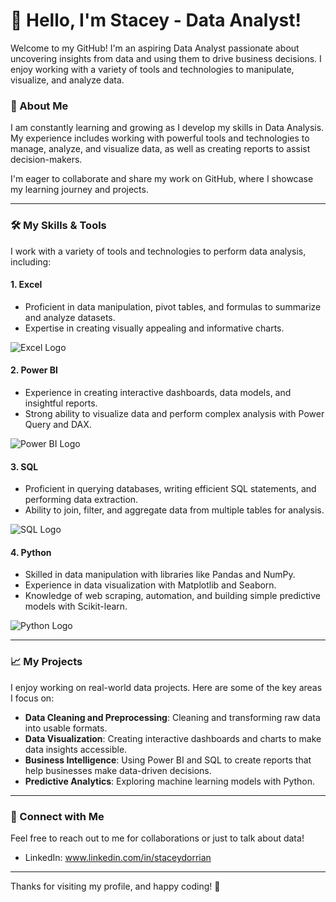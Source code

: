 # 👋 Hello, I'm Stacey - Data Analyst!

Welcome to my GitHub! I'm an aspiring Data Analyst passionate about uncovering insights from data and using them to drive business decisions. I enjoy working with a variety of tools and technologies to manipulate, visualize, and analyze data.

### 🚀 About Me
I am constantly learning and growing as I develop my skills in Data Analysis. My experience includes working with powerful tools and technologies to manage, analyze, and visualize data, as well as creating reports to assist decision-makers. 

I'm eager to collaborate and share my work on GitHub, where I showcase my learning journey and projects.

---

### 🛠️ My Skills & Tools
I work with a variety of tools and technologies to perform data analysis, including:

#### 1. **Excel**
   - Proficient in data manipulation, pivot tables, and formulas to summarize and analyze datasets.
   - Expertise in creating visually appealing and informative charts.

   ![Excel Logo](https://upload.wikimedia.org/wikipedia/commons/4/43/Microsoft_Excel_2013_logo.svg)

#### 2. **Power BI**
   - Experience in creating interactive dashboards, data models, and insightful reports.
   - Strong ability to visualize data and perform complex analysis with Power Query and DAX.

   ![Power BI Logo](https://upload.wikimedia.org/wikipedia/commons/8/86/Power_BI_Logo.svg)

#### 3. **SQL**
   - Proficient in querying databases, writing efficient SQL statements, and performing data extraction.
   - Ability to join, filter, and aggregate data from multiple tables for analysis.

   ![SQL Logo](https://upload.wikimedia.org/wikipedia/commons/8/87/SQL-Server-Logo.svg)

#### 4. **Python**
   - Skilled in data manipulation with libraries like Pandas and NumPy.
   - Experience in data visualization with Matplotlib and Seaborn.
   - Knowledge of web scraping, automation, and building simple predictive models with Scikit-learn.

   ![Python Logo](https://upload.wikimedia.org/wikipedia/commons/c/c3/Python-logo-notext.svg)

---

### 📈 My Projects
I enjoy working on real-world data projects. Here are some of the key areas I focus on:

- **Data Cleaning and Preprocessing**: Cleaning and transforming raw data into usable formats.
- **Data Visualization**: Creating interactive dashboards and charts to make data insights accessible.
- **Business Intelligence**: Using Power BI and SQL to create reports that help businesses make data-driven decisions.
- **Predictive Analytics**: Exploring machine learning models with Python.

---

### 🔗 Connect with Me
Feel free to reach out to me for collaborations or just to talk about data!

- LinkedIn: www.linkedin.com/in/staceydorrian

---

Thanks for visiting my profile, and happy coding! 🚀
